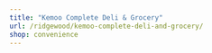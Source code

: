 ```yaml
---
title: "Kemoo Complete Deli & Grocery"
url: /ridgewood/kemoo-complete-deli-and-grocery/
shop: convenience
---
```

